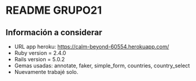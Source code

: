 # README GRUPO21

## Información a considerar
* URL app heroku: <https://calm-beyond-60554.herokuapp.com/>
* Ruby version = 2.4.0
* Rails version = 5.0.2
* Gemas usadas: annotate, faker, simple_form, countries, country_select
* Nuevamente trabajé solo. 
